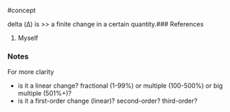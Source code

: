 #concept

delta (Δ) is >> a finite change in a certain quantity.### References
<!--LEARN:qYBAjUxn-->
1. Myself

### Notes

For more clarity
- is it a linear change? fractional (1-99%) or multiple (100-500%) or big multiple (501%+)?
- is it a first-order change (linear)? second-order? third-order? 